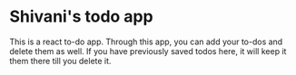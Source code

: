 # Shivani's todo app

This is a react to-do app. 
Through this app, you can add your to-dos and delete them as well.
If you have previously saved todos here, it will keep it them there till you delete it.

